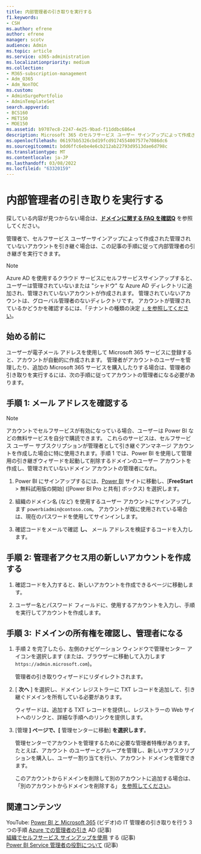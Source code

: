 ```yaml
---
title: 内部管理者の引き取りを実行する
f1.keywords:
- CSH
ms.author: efrene
author: efrene
manager: scotv
audience: Admin
ms.topic: article
ms.service: o365-administration
ms.localizationpriority: medium
ms.collection:
- M365-subscription-management
- Adm_O365
- Adm_NonTOC
ms.custom:
- AdminSurgePortfolio
- AdminTemplateSet
search.appverid:
- BCS160
- MET150
- MOE150
ms.assetid: b9707ec8-2247-4e25-9bad-f11ddbc686e4
description: Microsoft 365 のセルフサービス ユーザー サインアップによって作成された管理されていないアカウントを引き継ぐメールとドメインの所有権を確認する方法について説明します。
ms.openlocfilehash: 06197bb5326cbd19fcd9174554007577e7086dc6
ms.sourcegitcommit: bdd6ffc6ebe4e6cb212ab22793d9513dae6d798c
ms.translationtype: MT
ms.contentlocale: ja-JP
ms.lasthandoff: 03/08/2022
ms.locfileid: "63320159"
---
```

# <a name="perform-an-internal-admin-takeover"></a>内部管理者の引き取りを実行する

 探している内容が見つからない場合は、**[ドメインに関する FAQ を確認Q](../setup/domains-faq.yml)** を参照してください。

管理者で、セルフサービス ユーザーサインアップによって作成された管理されていないアカウントを引き継ぐ場合は、この記事の手順に従って内部管理者の引き継ぎを実行できます。

> [!NOTE]
> Azure AD を使用するクラウド サービスにセルフサービスサインアップすると、ユーザーは管理されていないまたは "シャドウ" な Azure AD ディレクトリに追加され、管理されていないアカウントが作成されます。 管理されていないアカウントは、グローバル管理者のないディレクトリです。 アカウントが管理されているかどうかを確認するには、「テナントの種類の決定 [」を参照してください](/power-platform/admin/powerapps-gdpr-dsr-guide-systemlogs#determining-tenant-type)。 
  
## <a name="before-you-begin"></a>始める前に

ユーザーが電子メール アドレスを使用して Microsoft 365 サービスに登録すると、アカウントが自動的に作成されます。 管理者がアカウントのユーザーを管理したり、追加の Microsoft 365 サービスを購入したりする場合は、管理者の引き取りを実行するには、次の手順に従ってアカウントの管理者になる必要があります。

## <a name="step-1-verify-your-email-address"></a>手順 1: メール アドレスを確認する

> [!NOTE]
> アカウントでセルフサービスが有効になっている場合、ユーザーは Power BI などの無料サービスを自分で購読できます。 これらのサービスは、セルフサービス ユーザー サブスクリプションが管理者として引き継ぐアンマネージ アカウントを作成した場合に特に使用されます。手順 1 では、Power BI を使用して管理用の引き継ぎウィザードを起動して削除するドメインのユーザー アカウントを作成し、管理されていないドメイン アカウントの管理者になれ。

1. Power BI にサインアップするには、[Power BI](https://powerbi.com) サイトに移動し、[**FreeStart** >  無料試用版の開始] ([Power BI Pro と共有] ボックス) を選択します。 

2. 組織のドメイン名 (など) を使用するユーザー アカウントにサインアップします `powerbiadmin@contoso.com`。 アカウントが既に使用されている場合は、現在のパスワードを使用してサインインします。

3. 確認コードをメールで確認 **し、** メール アドレスを検証するコードを入力します。

## <a name="step-2-create-a-new-account-for-admin-access"></a>手順 2: 管理者アクセス用の新しいアカウントを作成する

1. 確認コードを入力すると、新しいアカウントを作成できるページに移動します。

2. ユーザー名とパスワード フィールドに、使用するアカウントを入力し、手順を実行してアカウントを作成します。

## <a name="step-3-verify-domain-ownership-and-become-the-admin"></a>手順 3: ドメインの所有権を確認し、管理者になる

1. 手順 2 を完了したら、左側のナビゲーション ウィンドウで管理センター アイコンを選択します (または、ブラウザーに移動して入力します `https://admin.microsoft.com`)。

    管理者の引き取りウィザードにリダイレクトされます。

2. [ **次へ** ] を選択し、ドメイン レジストラーに TXT レコードを追加して、引き継ぐドメインを所有している必要があります。

    ウィザードは、追加する TXT レコードを提供し、レジストラーの Web サイトへのリンクと、詳細な手順へのリンクを提供します。

3. [管理 **] ページで、[** 管理センターに移動] **を選択します**。

    管理センターでアカウントを管理するために必要な管理者特権があります。 たとえば、アカウント のユーザーとグループを管理し、新しいサブスクリプションを購入し、ユーザー割り当てを行い、アカウント ドメインを管理できます。

    このアカウントからドメインを削除して別のアカウントに追加する場合は、「別のアカウントからドメインを削除する」 [を参照してください](remove-a-domain-from-another-account.md)。
  
## <a name="related-content"></a>関連コンテンツ

YouTube: [Power BI と Microsoft 365](https://www.youtube.com/watch?v=xt5EsrQBZZk) (ビデオ)の IT 管理者の引き取りを行う 3 つの手順
[Azure での管理者の引き](/azure/active-directory/users-groups-roles/domains-admin-takeover) AD (記事)\
[組織でセルフサービス サインアップを使用](self-service-sign-up.md) する (記事)\
[Power BI Service 管理者の役割について](/power-bi/service-admin-role) (記事)